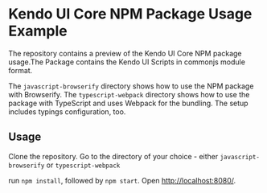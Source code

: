 # Kendo UI Core NPM Package Usage Example

The repository contains a preview of the Kendo UI Core NPM package usage.The Package contains the Kendo UI Scripts in commonjs module format.

The `javascript-browserify` directory shows how to use the NPM package with Browserify.
The `typescript-webpack` directory shows how to use the package with TypeScript and uses Webpack for the bundling. The setup includes typings configuration, too.

## Usage

Clone the repository. Go to the directory of your choice - either `javascript-browserify` or `typescript-webpack` 

run `npm install`, followed by `npm start`. Open [http://localhost:8080/](http://localhost:8080/).